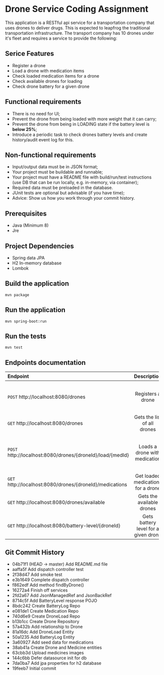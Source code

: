 # Drone Service Coding Assignment

This application is a RESTful api service for a transportation company that uses drones to deliver drugs. This is expected to leapfrog the traditional transportation infrastructure.
The transport company has 10 drones under it's fleet and requires a service to provide the following:

## Serice Features

- Register a drone
- Load a drone with medication items
- Check loaded medication items for a drone
- Check available drones for loading
- Check drone battery for a given drone

## Functional requirements

- There is no need for UI;
- Prevent the drone from being loaded with more weight that it can carry;
- Prevent the drone from being in LOADING state if the battery level is **below 25%**;
- Introduce a periodic task to check drones battery levels and create history/audit event log for this.

## Non-functional requirements

- Input/output data must be in JSON format;
- Your project must be buildable and runnable;
- Your project must have a README file with build/run/test instructions (use DB that can be run locally, e.g. in-memory, via container);
- Required data must be preloaded in the database.
- JUnit tests are optional but advisable (if you have time);
- Advice: Show us how you work through your commit history.

## Prerequisites

- Java (Minimum 8)
- Jre

## Project Dependencies

- Spring data JPA
- H2 In-memory database
- Lombok

## Build the application

```
mvn package
```

## Run the application

```
mvn spring-boot:run
```

## Run the tests

```
mvn test
```

## Endpoints documentation

| Endpoint                                                   |             Description              |                                                                                                          Sample Payload |
| :--------------------------------------------------------- | :----------------------------------: | ----------------------------------------------------------------------------------------------------------------------: |
| `POST` http://localhost:8080/drones                        |          Registers a drone           |  `{"serialNumber": "SXOIDLKDLSKAD", "model": "Cruiserweight","weightLimit": 500,"batteryCapacity": 100,"state": "IDLE"} |
| `GET` http://localhost:8080/drones                         |     Gets the list of all drones      |                                                                                                                      NA |
| `POST` http://localhost:8080/drones/{droneId}/load/{medId} |    Loads a drone with medication     | {"serialNumber": "SXOIDLKDLSKAD","model": "Cruiserweight", "weightLimit": 500, "batteryCapacity": 100, "state": "IDLE"} |
| `GET` http://localhost:8080/drones/{droneId}/medications   |  Get loaded medications for a drone  |                                                                                                                      NA |
| `GET` http://localhost:8080/drones/available               |      Gets the available drones       |                                                                                                                      NA |
| `GET` http://localhost:8080/battery-level/{droneId}        | Gets battery level for a given drone |                                                                                                                      NA |

## Git Commit History

- 04b71f1 (HEAD -> master) Add README.md file
- aaffa5f Add dispatch controller test
- 2f38d47 Add smoke test
- e3b1649 Complete dispatch controller
- f862edf Add method findByDrone()
- 16272a4 Finish off services
- 2fd2a67 Add JsonManagedRef and JsonBackRef
- 8714c5f Add BatteryLevel response POJO
- 8bdc242 Create BatteryLog Repo
- e081de1 Create Medication Repo
- 740d6e9 Create DroneLoad Repo
- b13b1cc Create Drone Repository
- 57a432b Add relationship to Drone
- 81a16dc Add DroneLoad Entity
- 50a1235 Add BatteryLog Entity
- 3a60927 Add seed data for medications
- 38ab41a Create Drone and Medicine entities
- 63cbb3d Upload medicines images
- 144c6bb Defer datasource init for db
- 7da0ba7 Add jpa properties for h2 database
- 19feeb7 Initial commit
